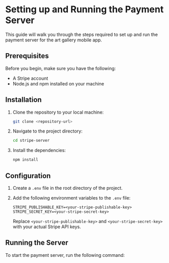 # Setting up and Running the Payment Server

This guide will walk you through the steps required to set up and run the payment server for the art gallery mobile app.

## Prerequisites

Before you begin, make sure you have the following:

- A Stripe account
- Node.js and npm installed on your machine

## Installation

1. Clone the repository to your local machine:

   ```bash
   git clone <repository-url>
   ```

2. Navigate to the project directory:

   ```bash
   cd stripe-server
   ```

3. Install the dependencies:

   ```bash
   npm install
   ```

## Configuration

1. Create a `.env` file in the root directory of the project.

2. Add the following environment variables to the `.env` file:

   ```plaintext
   STRIPE_PUBLISHABLE_KEY=<your-stripe-publishable-key>
   STRIPE_SECRET_KEY=<your-stripe-secret-key>
   ```

   Replace `<your-stripe-publishable-key>` and `<your-stripe-secret-key>` with your actual Stripe API keys.

## Running the Server

To start the payment server, run the following command:
